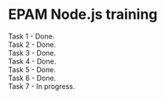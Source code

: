 # EPAM Node.js training

Task 1 - Done.\
Task 2 - Done.\
Task 3 - Done.\
Task 4 - Done.\
Task 5 - Done.\
Task 6 - Done.\
Task 7 - In progress.